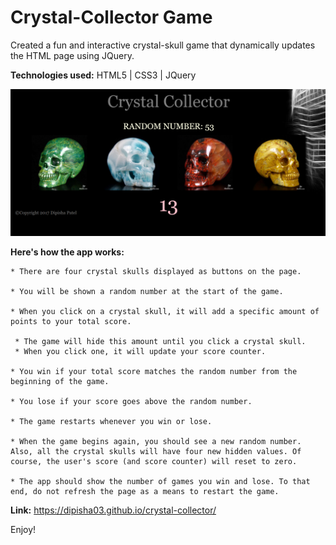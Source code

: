 # Crystal-Collector Game 

Created a fun and interactive crystal-skull game that dynamically updates the HTML page using JQuery. 

<b>Technologies used:</b> HTML5 | CSS3 | JQuery 

![Alt text](https://raw.githubusercontent.com/dipisha03/crystal-collector/master/assets/images/crystals.png "crystals")

<b>Here's how the app works:</b>

	* There are four crystal skulls displayed as buttons on the page.

	* You will be shown a random number at the start of the game.

	* When you click on a crystal skull, it will add a specific amount of points to your total score. 

     * The game will hide this amount until you click a crystal skull.
     * When you click one, it will update your score counter.

	* You win if your total score matches the random number from the beginning of the game.

	* You lose if your score goes above the random number.

	* The game restarts whenever you win or lose.

	* When the game begins again, you should see a new random number. Also, all the crystal skulls will have four new hidden values. Of course, the user's score (and score counter) will reset to zero.

	* The app should show the number of games you win and lose. To that end, do not refresh the page as a means to restart the game.

<b>Link:</b> https://dipisha03.github.io/crystal-collector/

Enjoy!

